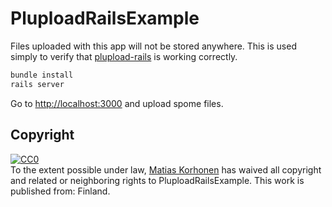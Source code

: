 # PluploadRailsExample

Files uploaded with this app will not be stored anywhere. This is used simply to verify that [plupload-rails](https://github.com/gucki/plupload-rails) is working correctly.

```sh
bundle install
rails server
```

Go to <http://localhost:3000> and upload spome files.

## Copyright

<p xmlns:dct="http://purl.org/dc/terms/" xmlns:vcard="http://www.w3.org/2001/vcard-rdf/3.0#">
  <a rel="license"
     href="http://creativecommons.org/publicdomain/zero/1.0/">
    <img src="http://i.creativecommons.org/p/zero/1.0/88x31.png" style="border-style: none;" alt="CC0" />
  </a>
  <br />
  To the extent possible under law,
  <a rel="dct:publisher"
     href="https://github.com/matiaskorhonen/plupload-rails-example">
    <span property="dct:title">Matias Korhonen</span></a>
  has waived all copyright and related or neighboring rights to
  <span property="dct:title">PluploadRailsExample</span>.
This work is published from:
<span property="vcard:Country" datatype="dct:ISO3166"
      content="FI" about="https://github.com/matiaskorhonen/plupload-rails-example">
  Finland</span>.
</p>
